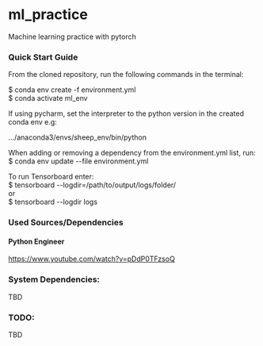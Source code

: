 # ml_practice
Machine learning practice with pytorch

### Quick Start Guide
From the cloned repository, run the following commands in the terminal:

$ conda env create -f environment.yml  
$ conda activate ml_env

If using pycharm, set the interpreter to the python version in the created conda env e.g:

.../anaconda3/envs/sheep_env/bin/python

When adding or removing a dependency from the environment.yml list, run:  
$ conda env update --file environment.yml

To run Tensorboard enter:  
$ tensorboard --logdir=/path/to/output/logs/folder/  
or  
$ tensorboard --logdir logs

### Used Sources/Dependencies
#### Python Engineer
https://www.youtube.com/watch?v=pDdP0TFzsoQ

### System Dependencies:
TBD

### TODO:
TBD